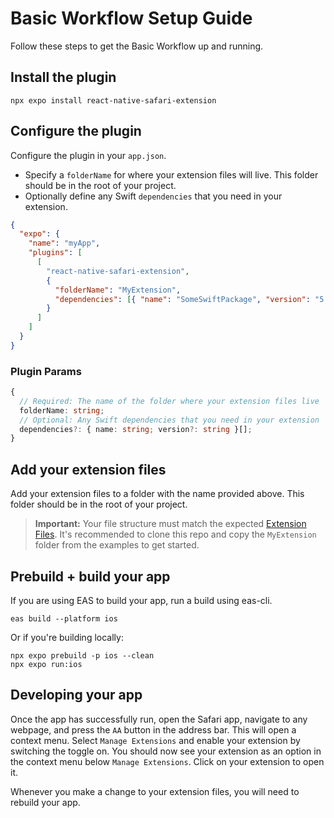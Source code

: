 # Basic Workflow Setup Guide

Follow these steps to get the Basic Workflow up and running.

## Install the plugin

```console
npx expo install react-native-safari-extension
```

## Configure the plugin

Configure the plugin in your `app.json`.

- Specify a `folderName` for where your extension files will live. This folder should be in the root of your project.
- Optionally define any Swift `dependencies` that you need in your extension.

```json
{
  "expo": {
    "name": "myApp",
    "plugins": [
      [
        "react-native-safari-extension",
        {
          "folderName": "MyExtension",
          "dependencies": [{ "name": "SomeSwiftPackage", "version": "5.4.3" }]
        }
      ]
    ]
  }
}
```

### Plugin Params

```ts
{
  // Required: The name of the folder where your extension files live
  folderName: string;
  // Optional: Any Swift dependencies that you need in your extension
  dependencies?: { name: string; version?: string }[];
}
```

## Add your extension files

Add your extension files to a folder with the name provided above. This folder should be in the root of your project.

> **Important:** Your file structure must match the expected [Extension Files](./ExtensionFiles.md). It's recommended to clone this repo and copy the `MyExtension` folder from the examples to get started.

## Prebuild + build your app

If you are using EAS to build your app, run a build using eas-cli.

```console
eas build --platform ios
```

Or if you're building locally:

```console
npx expo prebuild -p ios --clean
npx expo run:ios
```

## Developing your app

Once the app has successfully run, open the Safari app, navigate to any webpage, and press the `AA` button in the address bar. This will open a context menu. Select `Manage Extensions` and enable your extension by switching the toggle on. You should now see your extension as an option in the context menu below `Manage Extensions`. Click on your extension to open it.

Whenever you make a change to your extension files, you will need to rebuild your app.

